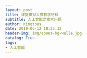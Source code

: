 ```yaml
---
layout: post
title: 课堂模拟大赛教学材料
subtitle: 人工智能之搜索问题
author: Kingtous
date: 2019-06-12 18:25:12
header-img: img/about-bg-walle.jpg
catalog: True
tags:
- 人工智能
---
```


